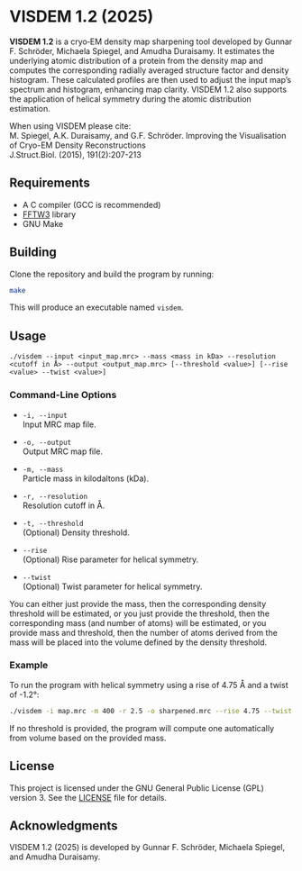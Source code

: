 # VISDEM 1.2 (2025)

**VISDEM 1.2** is a cryo‑EM density map sharpening tool developed by Gunnar F. Schröder, Michaela Spiegel, and Amudha Duraisamy. It estimates the underlying atomic distribution of a protein from the density map and computes the corresponding radially averaged structure factor and density histogram. These calculated profiles are then used to adjust the input map’s spectrum and histogram, enhancing map clarity. VISDEM 1.2 also supports the application of helical symmetry during the atomic distribution estimation.

When using VISDEM please cite: \
M. Spiegel, A.K. Duraisamy, and G.F. Schröder. Improving the Visualisation of Cryo-EM Density Reconstructions \
J.Struct.Biol. (2015), 191(2):207-213


## Requirements

- A C compiler (GCC is recommended)
- [FFTW3](http://www.fftw.org/) library
- GNU Make

## Building

Clone the repository and build the program by running:

```bash
make
```

This will produce an executable named `visdem`.

## Usage

```
./visdem --input <input_map.mrc> --mass <mass in kDa> --resolution <cutoff in Å> --output <output_map.mrc> [--threshold <value>] [--rise <value> --twist <value>]
```

### Command-Line Options

- `-i, --input`  
  Input MRC map file.

- `-o, --output`  
  Output MRC map file.

- `-m, --mass`  
  Particle mass in kilodaltons (kDa).

- `-r, --resolution`  
  Resolution cutoff in Å.

- `-t, --threshold`  
  (Optional) Density threshold.

- `--rise`  
  (Optional) Rise parameter for helical symmetry.

- `--twist`  
  (Optional) Twist parameter for helical symmetry.

You can either just provide the mass, then the corresponding density threshold will be estimated, or you just provide the threshold, then the corresponding mass (and number of atoms) will be estimated, or you provide mass and threshold, then the number of atoms derived from the mass will be placed into the volume defined by the density threshold.

### Example

To run the program with helical symmetry using a rise of 4.75 Å and a twist of -1.2°:

```bash
./visdem -i map.mrc -m 400 -r 2.5 -o sharpened.mrc --rise 4.75 --twist -1.2
```

If no threshold is provided, the program will compute one automatically from volume based on the provided mass.

## License

This project is licensed under the GNU General Public License (GPL) version 3. See the [LICENSE](LICENSE) file for details.

## Acknowledgments

VISDEM 1.2 (2025) is developed by Gunnar F. Schröder, Michaela Spiegel, and Amudha Duraisamy.

